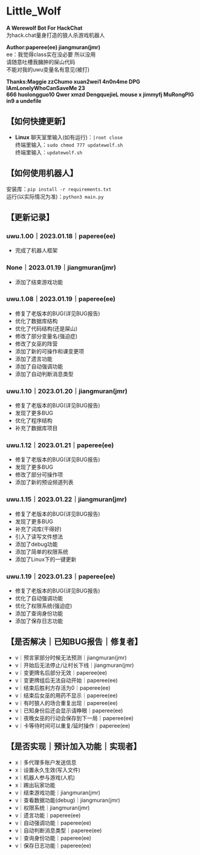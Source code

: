 # Little_Wolf

**A Werewolf Bot For HackChat**  
为hack.chat量身打造的狼人杀游戏机器人

**Author:paperee(ee) jiangmuran(jmr)**  
ee：我觉得class实在没必要 所以没用  
请随意吐槽我臃肿的屎山代码  
不能对我的uwu变量名有意见(被打)

**Thanks:Maggie zzChumo xuan2wei1 4n0n4me DPG IAmLonelyWhoCanSaveMe 23**  
**666 huolongguo10 Qwer xmzd DengquejieL mouse x jimmyfj MuRongPIG in9 a undefile**  

## 【如何快捷更新】
- **Linux**
聊天室里输入(如有运行)：`|root close`  
终端里输入：`sudo chmod 777 updatewolf.sh`  
终端里输入：`updatewolf.sh`

## 【如何使用机器人】
安装库：`pip install -r requirements.txt`  
运行(以实际情况为准)：`python3 main.py`

## 【更新记录】
### uwu.1.00｜2023.01.18｜paperee(ee)
- 完成了机器人框架

### None｜2023.01.19｜jiangmuran(jmr)
- 添加了结束游戏功能

### uwu.1.08｜2023.01.19｜paperee(ee)
- 修复了老版本的BUG(详见BUG报告)
- 优化了数据库结构
- 优化了代码结构(还是屎山)
- 修改了部分变量名(强迫症)
- 修改了女巫的阵营
- 添加了新的可操作和课变更项
- 添加了遗言功能
- 添加了自动强调功能
- 添加了自动判断消息类型

### uwu.1.10｜2023.01.20｜jiangmuran(jmr)
- 修复了老版本的BUG(详见BUG报告)
- 发现了更多BUG
- 优化了程序结构
- 补充了数据库项目

### uwu.1.12｜2023.01.21｜paperee(ee)
- 修复了老版本的BUG(详见BUG报告)
- 发现了更多BUG
- 修改了部分可操作项
- 添加了新的预设频道列表

### uwu.1.15｜2023.01.22｜jiangmuran(jmr)
- 修复了老版本的BUG(详见BUG报告)
- 发现了更多BUG
- 补充了词库(干得好)
- 引入了读写文件想法
- 添加了debug功能
- 添加了简单的权限系统
- 添加了Linux下的一键更新

### uwu.1.19｜2023.01.23｜paperee(ee)
- 修复了老版本的BUG(详见BUG报告)
- 优化了自动强调功能
- 优化了权限系统(强迫症)
- 添加了查询身份功能
- 添加了保存日志功能

## 【是否解决｜已知BUG报告｜修复者】
- v｜预言家部分时候无法预测｜jiangmuran(jmr)
- v｜开始后无法停止/让村长下线｜jiangmuran(jmr)
- v｜变更牌名后部分无效｜paperee(ee)
- v｜变更牌组后无法自动开始｜paperee(ee)
- v｜结束后胜利方存活为0｜paperee(ee)
- v｜结束后女巫的用药不显示｜paperee(ee)
- v｜有时狼人的场合重复出现｜paperee(ee)
- v｜已知身份后还会显示请睁眼｜paperee(ee)
- v｜夜晚女巫的行动会保存到下一局｜paperee(ee)
- v｜卡等待时间可以重复/延时操作｜paperee(ee)

## 【是否实现｜预计加入功能｜实现者】
- x｜多代理多账户发送信息
- x｜设置永久生效(写入文件)
- x｜机器人参与游戏(人机)
- x｜踢出玩家功能
- v｜结束游戏功能｜jiangmuran(jmr)
- v｜查看数据功能(debug)｜jiangmuran(jmr)
- v｜权限系统｜jiangmuran(jmr)
- v｜遗言功能｜paperee(ee)
- v｜自动强调功能｜paperee(ee)
- v｜自动判断消息类型｜paperee(ee)
- v｜查询身份功能｜paperee(ee)
- v｜保存日志功能｜paperee(ee)
